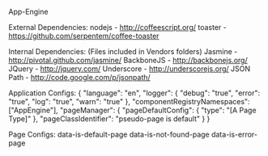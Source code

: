 App-Engine


External Dependencies:
  nodejs         - http://coffeescript.org/
  toaster        - https://github.com/serpentem/coffee-toaster

Internal Dependencies: (Files included in Vendors folders)
  Jasmine        - http://pivotal.github.com/jasmine/
  BackboneJS     - http://backbonejs.org/
  JQuery         - http://jquery.com/
  Underscore     - http://underscorejs.org/
  JSON Path      - http://code.google.com/p/jsonpath/





Application Configs:
  {
    "language": "en",
    "logger": {
      "debug": "true",
      "error": "true",
      "log": "true",
      "warn": "true"
    },
    "componentRegistryNamespaces": ["AppEngine"],
    "pageManager": {
      "pageDefaultConfig": {
        "type": "[A Page Type]"
      },
      "pageClassIdentifier": "pseudo-page is default"
    }
  }


Page Configs:
data-is-default-page
data-is-not-found-page
data-is-error-page